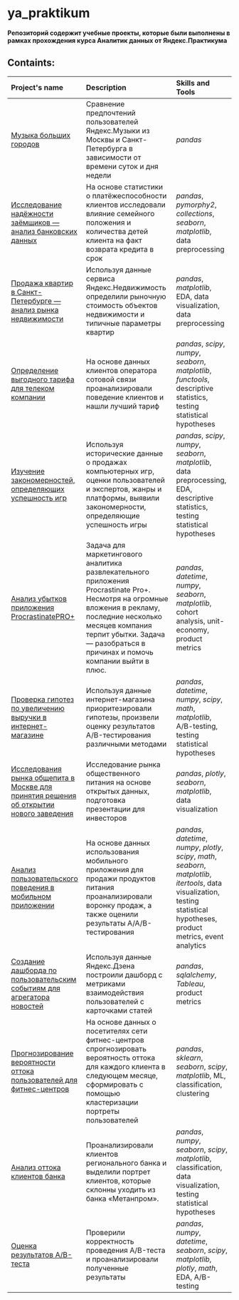 # ya_praktikum
**Репозиторий содержит учебные проекты, которые были выполнены в рамках прохождения курса Аналитик данных от Яндекс.Практикума**

## Containts:
| Project's name | Description | Skills and Tools | 
| :---------------------- | :---------------------- | :---------------------- |
| [Музыка больших городов](https://github.com/smetne/ya_praktikum/blob/master/big_cities_music/big_cities_music.ipynb) | Сравнение предпочтений пользователей Яндекс.Музыки из Москвы и Санкт-Петербурга в зависимости от времени суток и дня недели| *pandas* |
| [Исследование надёжности заёмщиков — анализ банковских данных](https://github.com/smetne/ya_praktikum/blob/master/the%20reliability%20of%20borrowers/the_reliability_of_borrowers.ipynb) | На основе статистики о платёжеспособности клиентов исследовали влияние семейного положения и количества детей клиента на факт возврата кредита в срок| *pandas*, *pymorphy2*, *collections*, *seaborn*, *matplotlib*, data preprocessing |
| [Продажа квартир в Санкт-Петербурге — анализ рынка недвижимости](https://github.com/smetne/ya_praktikum/blob/master/ads%20for%20the%20sale%20of%20apartments/ads_sale_apartments.ipynb) | Используя данные сервиса Яндекс.Недвижимость определили рыночную стоимость объектов недвижимости и типичные параметры квартир| *pandas*, *matplotlib*, EDA, data visualization, data preprocessing |
| [Определение выгодного тарифа для телеком компании](https://github.com/smetne/ya_praktikum/blob/master/telecom/telecom.ipynb) | На основе данных клиентов оператора сотовой связи проанализировали поведение клиентов и нашли лучший тариф| *pandas*, *scipy*, *numpy*, *seaborn*, *matplotlib*, *functools*, descriptive statistics,  testing statistical hypotheses |
| [Изучение закономерностей, определяющих успешность игр](https://github.com/smetne/ya_praktikum/blob/master/computer%20games%20market/computer_games_market.ipynb) | Используя исторические данные о продажах компьютерных игр, оценки пользователей и экспертов, жанры и платформы, выявили закономерности, определяющие успешность игры| *pandas*, *scipy*, *numpy*, *seaborn*, *matplotlib*, data preprocessing, EDA, descriptive statistics,  testing statistical hypotheses |
| [Анализ убытков приложения ProcrastinatePRO+](https://github.com/smetne/ya_praktikum/blob/master/business%20indicators/business_indicators.ipynb) | Задача для маркетингового аналитика развлекательного приложения Procrastinate Pro+. Несмотря на огромные вложения в рекламу, последние несколько месяцев компания терпит убытки. Задача — разобраться в причинах и помочь компании выйти в плюс.| *pandas*, *datetime*, *numpy*, *seaborn*, *matplotlib*, cohort analysis, unit-economy, product metrics |
| [Проверка гипотез по увеличению выручки в интернет-магазине](https://github.com/smetne/ya_praktikum/blob/master/AB%20test%20results/ab_test_results.ipynb) | Используя данные интернет-магазина приоритезировали гипотезы, произвели оценку результатов A/B-тестирования различными методами| *pandas*, *datetime*, *numpy*, *scipy*, *math*, *matplotlib*, A/B-testing, testing statistical hypotheses |
| [Исследования рынка общепита в Москве для принятия решения об открытии нового заведения](https://nbviewer.org/github/smetne/ya_praktikum/blob/master/public%20catering/public_catering_market.ipynb) | Исследование рынка общественного питания на основе открытых данных, подготовка презентации для инвесторов| *pandas*, *plotly*, *seaborn*, *matplotlib*, data visualization |
| [Анализ пользовательского поведения в мобильном приложении](https://nbviewer.org/github/smetne/ya_praktikum/blob/53eaf3e5500be8f67939e0a2f163acb4555d5feb/users%20behavior/users_behavior.ipynb) | На основе данных использования мобильного приложения для продажи продуктов питания проанализировали воронку продаж, а также оценили результаты A/A/B-тестирования| *pandas*, *datetime*, *numpy*, *plotly*, *scipy*, *math*, *seaborn*, *matplotlib*, *itertools*, data visualization, testing statistical hypotheses, product metrics, event analytics |
| [Создание дашборда по пользовательским событиям для агрегатора новостей](https://github.com/smetne/ya_praktikum/blob/master/automation/dash_dzen_che.ipynb) | Используя данные Яндекс.Дзена построили дашборд с метриками взаимодействия пользователей с карточками статей| *pandas*, *sqlalchemy*, *Tableau*,  product metrics |
| [Прогнозирование вероятности оттока пользователей для фитнес-центров](https://github.com/smetne/ya_praktikum/blob/master/customers_churn/customers_churn.ipynb) | На основе данных о посетителях сети фитнес-центров спрогнозировать вероятность оттока для каждого клиента в следующем месяце, сформировать с помощью кластеризации портреты пользователей| *pandas*, *sklearn*, *seaborn*, *scipy*, *matplotlib*, ML, classification, clustering |
| [Анализ оттока клиентов банка](https://github.com/smetne/ya_praktikum/blob/master/bank_clients_churn/bank_clients_churn.ipynb) | Проанализировали клиентов регионального банка и выделили портрет клиентов, которые склонны уходить из банка «Метанпром». | *pandas*, *numpy*, *seaborn*, *scipy*, *matplotlib*, classification, data visualization, testing statistical hypotheses|
| [Оценка результатов A/B-теста](https://nbviewer.org/github/smetne/ya_praktikum/blob/master/evaluation%20of%20AB%20test%20results/evaluation_ab_test_results.ipynb) | Проверили корректность проведения A/B-теста и проанализировали полученные результаты| *pandas*, *numpy*, *datetime*, *seaborn*, *scipy*, *matplotlib*, *plotly*, *math*, EDA, A/B-testing|
